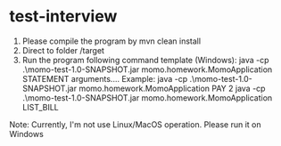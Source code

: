 # test-interview

1. Please compile the program by mvn clean install
2. Direct to folder /target
3. Run the program following command template (Windows): java -cp .\momo-test-1.0-SNAPSHOT.jar momo.homework.MomoApplication STATEMENT arguments....
  Example: java -cp .\momo-test-1.0-SNAPSHOT.jar momo.homework.MomoApplication PAY 2
           java -cp .\momo-test-1.0-SNAPSHOT.jar momo.homework.MomoApplication LIST_BILL

Note: Currently, I'm not use Linux/MacOS operation. Please run it on Windows
